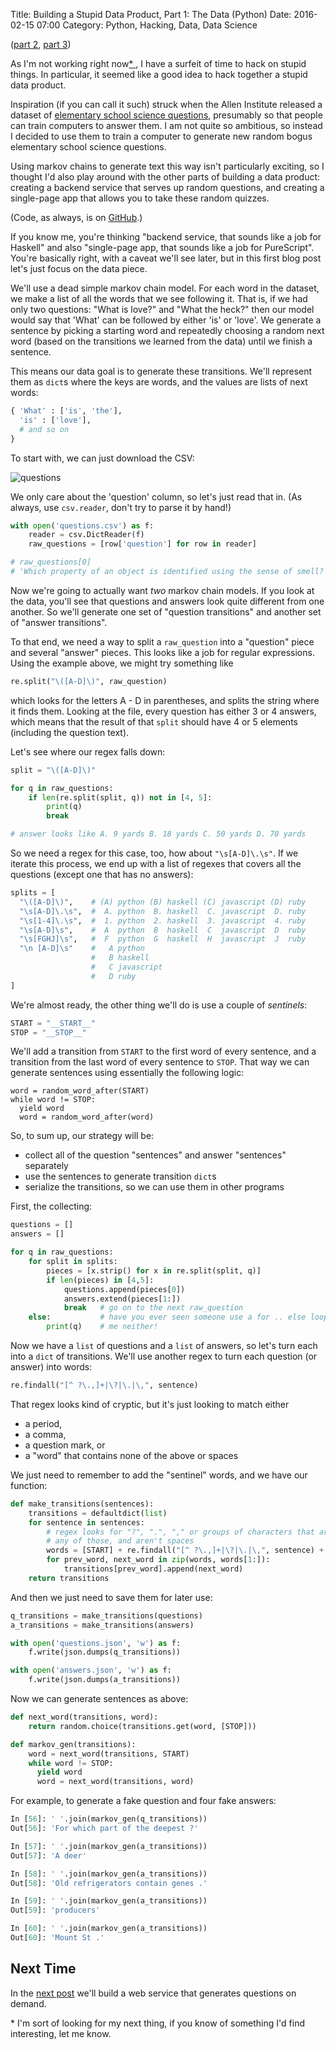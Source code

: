 Title: Building a Stupid Data Product, Part 1: The Data (Python)
Date: 2016-02-15 07:00
Category: Python, Hacking, Data, Data Science

(<a href = "/2016/02/15/building-a-stupid-data-product-part-2-the-web-service-haskell/">part 2</a>,
 <a href = "/2016/02/15/building-a-stupid-data-product-part-3-the-single-page-app-purescript/">part 3</a>)

As I'm not working right now<a href = "#footnote">* </a>,
I have a surfeit of time to hack on stupid things.
In particular, it seemed like a good idea to hack together a stupid data product.

Inspiration (if you can call it such) struck when the Allen Institute released
a dataset of <a href="http://allenai.org/data.html">elementary school science questions</a>,
presumably so that people can train computers to answer them. I am not quite so
ambitious, so instead I decided to use them to train a computer to generate
new random bogus elementary school science questions.

Using markov chains to generate text this way isn't particularly exciting, so
I thought I'd also play around with the other parts of building a data product:
creating a backend service that serves up random questions, and creating a
single-page app that allows you to take these random quizzes.

(Code, as always, is on <a href = "https://github.com/joelgrus/science-questions">GitHub</a>.)

If you know me, you're thinking "backend service, that sounds like a job for
Haskell" and also "single-page app, that sounds like a job for PureScript".
You're basically right, with a caveat we'll see later, but in this first blog
post let's just focus on the data piece.

We'll use a dead simple markov chain model. For each word in the dataset, we
make a list of all the words that we see following it. That is, if we had only two
questions: "What is love?" and "What the heck?" then our model would say that
'What' can be followed by either 'is' or 'love'. We generate a sentence by picking
a starting word and repeatedly choosing a random next word (based on the transitions
we learned from the data) until we finish a sentence.

This means our data goal is to generate these transitions. We'll represent them
as `dict`s where the keys are words, and the values are lists of next words:

```python
{ 'What' : ['is', 'the'],
  'is' : ['love'],
  # and so on
}
```

To start with, we can just download the CSV:

![questions]({filename}/images/questions_csv.png)

We only care about the 'question' column, so let's just read that in.
(As always, use `csv.reader`, don't try to parse it by hand!)

```python
with open('questions.csv') as f:
    reader = csv.DictReader(f)
    raw_questions = [row['question'] for row in reader]

# raw_questions[0]
# 'Which property of an object is identified using the sense of smell? (A) color (B) odor (C) temperature (D) weight'
```

Now we're going to actually want *two* markov chain models. If you look at the
data, you'll see that questions and answers look quite different from one another.
So we'll generate one set of "question transitions" and another set of
"answer transitions".

To that end, we need a way to split a `raw_question` into a "question" piece and
several "answer" pieces. This looks like a job for regular expressions. Using the
example above, we might try something like

```python
re.split("\([A-D]\)", raw_question)
```

which looks for the letters A - D in parentheses, and splits the string
where it finds them. Looking at the file,
every question has either 3 or 4 answers, which means that the result of that `split`
should have 4 or 5 elements (including the question text).

Let's see where our regex falls down:

```python
split = "\([A-D]\)"

for q in raw_questions:
    if len(re.split(split, q)) not in [4, 5]:
        print(q)
        break

# answer looks like A. 9 yards B. 18 yards C. 50 yards D. 70 yards
```

So we need a regex for this case, too, how about `"\s[A-D]\.\s"`. If we iterate
this process, we end up with a list of regexes that covers all the questions
(except one that has no answers):

```python
splits = [
  "\([A-D]\)",    # (A) python (B) haskell (C) javascript (D) ruby
  "\s[A-D]\.\s",  #  A. python  B. haskell  C. javascript  D. ruby
  "\s[1-4]\.\s",  #  1. python  2. haskell  3. javascript  4. ruby
  "\s[A-D]\s",    #  A  python  B  haskell  C  javascript  D  ruby
  "\s[FGHJ]\s",   #  F  python  G  haskell  H  javascript  J  ruby
  "\n [A-D]\s"    #   A python
                  #   B haskell
                  #   C javascript
                  #   D ruby
]
```

We're almost ready, the other thing we'll do is use a couple of _sentinels_:

```python
START = "__START__"
STOP = "__STOP__"
```

We'll add a transition from `START` to the first word of every sentence, and a
transition from the last word of every sentence to `STOP`. That way we can generate
sentences using essentially the following logic:

```
word = random_word_after(START)
while word != STOP:
  yield word
  word = random_word_after(word)
```

So, to sum up, our strategy will be:

* collect all of the question "sentences" and answer "sentences" separately
* use the sentences to generate transition `dict`s
* serialize the transitions, so we can use them in other programs

First, the collecting:

```python
questions = []
answers = []

for q in raw_questions:
    for split in splits:
        pieces = [x.strip() for x in re.split(split, q)]
        if len(pieces) in [4,5]:
            questions.append(pieces[0])
            answers.extend(pieces[1:])
            break   # go on to the next raw_question
    else:           # have you ever seen someone use a for .. else loop?
        print(q)    # me neither!
```

Now we have a `list` of questions and a `list` of answers, so let's turn
each into a `dict` of transitions. We'll use another regex to turn each question
(or answer) into words:

```python
re.findall("[^ ?\.,]+|\?|\.|\,", sentence)
```

That regex looks kind of cryptic, but it's just looking to match either

* a period,
* a comma,
* a question mark, or
* a "word" that contains none of the above or spaces

We just need to remember to add the "sentinel" words, and we have our function:

```python
def make_transitions(sentences):
    transitions = defaultdict(list)
    for sentence in sentences:
        # regex looks for "?", ".", "," or groups of characters that aren't
        # any of those, and aren't spaces
        words = [START] + re.findall("[^ ?\.,]+|\?|\.|\,", sentence) + [STOP]
        for prev_word, next_word in zip(words, words[1:]):
            transitions[prev_word].append(next_word)
    return transitions
```

And then we just need to save them for later use:

```python
q_transitions = make_transitions(questions)
a_transitions = make_transitions(answers)

with open('questions.json', 'w') as f:
    f.write(json.dumps(q_transitions))

with open('answers.json', 'w') as f:
    f.write(json.dumps(a_transitions))
```

Now we can generate sentences as above:

```python
def next_word(transitions, word):
    return random.choice(transitions.get(word, [STOP]))

def markov_gen(transitions):
    word = next_word(transitions, START)
    while word != STOP:
      yield word
      word = next_word(transitions, word)  
```

For example, to generate a fake question and four fake answers:

```python
In [56]: ' '.join(markov_gen(q_transitions))
Out[56]: 'For which part of the deepest ?'

In [57]: ' '.join(markov_gen(a_transitions))
Out[57]: 'A deer'

In [58]: ' '.join(markov_gen(a_transitions))
Out[58]: 'Old refrigerators contain genes .'

In [59]: ' '.join(markov_gen(a_transitions))
Out[59]: 'producers'

In [60]: ' '.join(markov_gen(a_transitions))
Out[60]: 'Mount St .'
```

## Next Time

In the <a href = "/2016/02/15/building-a-stupid-data-product-part-2-the-web-service-haskell/">next post</a>
we'll build a web service that generates questions on demand.

<a name="footnote" />* </a> I'm sort of looking for my next thing,
if you know of something I'd find interesting, let me know.
